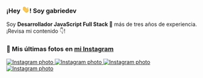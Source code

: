 <h3>¡Hey <img src="https://raw.githubusercontent.com/ABSphreak/ABSphreak/master/gifs/Hi.gif" width="20px" decondig="async">! Soy gabriedev</h3>

<p>Soy <strong>Desarrollador JavaScript Full Stack 🚀</strong> más de tres años de experiencia.<br />¡Revisa mi contenido 👇!</p>

### 📸 Mis últimas fotos en [mi Instagram](https://instagram.com/gabrie.dev)


<a href='https://instagram.com/p/CvMDAgtsm6j' target='_blank'>
  <img width='20%' src='https://instagram.flba2-1.fna.fbcdn.net/v/t51.2885-15/363283716_185057437893094_6434751601503753544_n.jpg?stp=dst-jpg_e15&_nc_ht=instagram.flba2-1.fna.fbcdn.net&_nc_cat=110&_nc_ohc=vZ-tMVz1PIIAX9Vmb15&edm=APU89FABAAAA&ccb=7-5&oh=00_AfBJJ2mfnFzQdqbj_2Eu9FyMUD0PT8lxRzsuZOSnGOeY2g&oe=64C87F09&_nc_sid=bc0c2c' alt='Instagram photo' />
</a>
<a href='https://instagram.com/p/CtruQitPJU1' target='_blank'>
  <img width='20%' src='https://instagram.flba2-1.fna.fbcdn.net/v/t51.2885-15/354557634_595647665883083_2498794285121939883_n.jpg?stp=dst-jpg_e15_fr_s1080x1080&_nc_ht=instagram.flba2-1.fna.fbcdn.net&_nc_cat=111&_nc_ohc=kv2vzifAK14AX9cgTvC&edm=APU89FABAAAA&ccb=7-5&oh=00_AfANv-__50aO9fLL5hI3s-vLTRDaM7X3lvbef4N12QLogA&oe=64C89463&_nc_sid=bc0c2c' alt='Instagram photo' />
</a>
<a href='https://instagram.com/p/CtrtZEhvfjK' target='_blank'>
  <img width='20%' src='https://instagram.flba2-1.fna.fbcdn.net/v/t51.2885-15/354566352_1280061536273536_3184760590463359796_n.jpg?stp=dst-jpg_e15&_nc_ht=instagram.flba2-1.fna.fbcdn.net&_nc_cat=104&_nc_ohc=c50YWR87gNwAX9epvO_&edm=APU89FABAAAA&ccb=7-5&oh=00_AfCNdqpRZo6VRRjgxV6EZsgM6fNtjh1ZROVSczJL8xfYwg&oe=64C9F39C&_nc_sid=bc0c2c' alt='Instagram photo' />
</a>
<a href='https://instagram.com/p/CtDUXiGIwfW' target='_blank'>
  <img width='20%' src='https://instagram.flba2-1.fna.fbcdn.net/v/t51.2885-15/350888316_2281662725376540_4082540287140756007_n.jpg?stp=dst-jpg_e15&_nc_ht=instagram.flba2-1.fna.fbcdn.net&_nc_cat=100&_nc_ohc=aOfQ6pQlWVsAX80xtEG&edm=APU89FABAAAA&ccb=7-5&oh=00_AfCqoI3jtS4pI6HS0nxBBpgqufScl7USXvzrbc90e1hTtQ&oe=64C8B998&_nc_sid=bc0c2c' alt='Instagram photo' />
</a>

